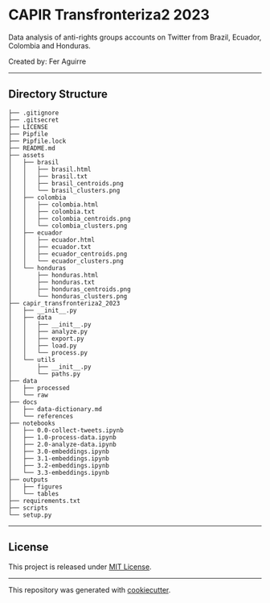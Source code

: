 # CAPIR Transfronteriza2 2023
Data analysis of anti-rights groups accounts on Twitter from Brazil, Ecuador, Colombia and Honduras.

Created by: Fer Aguirre

---
## Directory Structure
```
├── .gitignore
├── .gitsecret
├── LICENSE
├── Pipfile
├── Pipfile.lock
├── README.md
├── assets
│   ├── brasil
│   │   ├── brasil.html
│   │   ├── brasil.txt
│   │   ├── brasil_centroids.png
│   │   └── brasil_clusters.png
│   ├── colombia
│   │   ├── colombia.html
│   │   ├── colombia.txt
│   │   ├── colombia_centroids.png
│   │   └── colombia_clusters.png
│   ├── ecuador
│   │   ├── ecuador.html
│   │   ├── ecuador.txt
│   │   ├── ecuador_centroids.png
│   │   └── ecuador_clusters.png
│   └── honduras
│       ├── honduras.html
│       ├── honduras.txt
│       ├── honduras_centroids.png
│       └── honduras_clusters.png
├── capir_transfronteriza2_2023
│   ├── __init__.py
│   ├── data
│   │   ├── __init__.py
│   │   ├── analyze.py
│   │   ├── export.py
│   │   ├── load.py
│   │   └── process.py
│   └── utils
│       ├── __init__.py
│       └── paths.py
├── data
│   ├── processed
│   └── raw
├── docs
│   ├── data-dictionary.md
│   └── references
├── notebooks
│   ├── 0.0-collect-tweets.ipynb
│   ├── 1.0-process-data.ipynb
│   ├── 2.0-analyze-data.ipynb
│   ├── 3.0-embeddings.ipynb
│   ├── 3.1-embeddings.ipynb
│   ├── 3.2-embeddings.ipynb
│   └── 3.3-embeddings.ipynb
├── outputs
│   ├── figures
│   └── tables
├── requirements.txt
├── scripts
└── setup.py
```
---

## License

This project is released under [MIT License](/LICENSE).

---

This repository was generated with [cookiecutter](https://github.com/cookiecutter/cookiecutter).